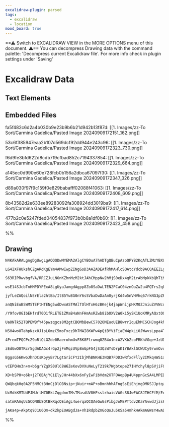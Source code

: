 ```yaml
---
excalidraw-plugin: parsed
tags:
  - excalidraw
  - location
mood_board: true
---
```

==⚠  Switch to EXCALIDRAW VIEW in the MORE OPTIONS menu of this document. ⚠== You can decompress Drawing data with the command palette: 'Decompress current Excalidraw file'. For more info check in plugin settings under 'Saving'


# Excalidraw Data
## Text Elements
## Embedded Files
fa5f482c6d2a4b030b9e23b9b6b21d942b13f87d: [[1. Images/zz-To Sort/Carmina Gadelica/Pasted Image 20240909172151_162.png]]

53c6f385947eaa2b107d569dcf92dd944e243c96: [[1. Images/zz-To Sort/Carmina Gadelica/Pasted Image 20240909172323_730.png]]

f6d9fe3bfd622d8cdb7f9cfbad852c7194337854: [[1. Images/zz-To Sort/Carmina Gadelica/Pasted Image 20240909172329_664.png]]

a145ec0d990e60e728fcb0b156a2dbca67097f30: [[1. Images/zz-To Sort/Carmina Gadelica/Pasted Image 20240909172347_326.png]]

d89a030f97f9c159f0e829babafff02088f41063: [[1. Images/zz-To Sort/Carmina Gadelica/Pasted Image 20240909172408_609.png]]

8b43582d2e633ee89283092fa308924dd3019ba9: [[1. Images/zz-To Sort/Carmina Gadelica/Pasted Image 20240909172417_614.png]]

477b2c0e5247fded04054837f973b0b8a1df0b60: [[1. Images/zz-To Sort/Carmina Gadelica/Pasted Image 20240909172423_458.png]]

%%
## Drawing
```compressed-json
N4KAkARALgngDgUwgLgAQQQDwMYEMA2AlgCYBOuA7hADTgQBuCpAzoQPYB2KqATLZMzYBXUtiRoIACyhQ4zZAHoFAc0JRJQgEYA6bGwC2CgF7N6hbEcK4OCtptbErHALRY8RMpWdx8Q1TdIEfARcZgRmBShcZQUebQA2bQB2GjoghH0EDihmbgBtcDBQMBLoeHF0Qn1opH5SxhZ2LjQARgBWAE46yAbWTgA5TjFuFoAGAGZRgBYpgA4eWe6IQg5i

LG4IXFHUkshCZgARdKgEYm4AMwIwpZINgGsD3AAZADEAfRhMAHlcSQAtcYdcb9ACOAEEZLgdqVzoR8PgAMqwYIbQQeaECKCkNh3BAAdRI6m4fEKmOxuKRMBREjRtyW2L8kg44VyrSWbDguGwahgI1GoyW1mU1NQAtJEEw3GcSXG2imPA6itm43isw6SSmLRaS15aGl8Ta2mVbR441mSQmowNS2YWJxCAAwmx8GxSBssdZmJzAtkMRBNFy7soGasn

S63RIPRwvbgfVA/RRCZJuLNOnKZhnMzM2ktJAhCMppNw2hMjS0eDx4qM2irAbMpkkbQhTiMpvFTfF4h0pmLdhBg8I4ABJYis1AFXaQGAcABS8T+B1IAA14pIER0wXd9BRmG9ZvQALIQUkAXSW53ImRH3A4Qnh9OEq2ZzDHt/v4s0j+IAFFgplsmOeRnuKQhwMQuAnGcrQatWJoKu0lZLEQHB3Ded74EhbDYLiUGoJc+DXOKtoQUIY4QIgqwrMofq

wsE14SJcbTnHMPDYPExA8LgUyaJamgdAgpp8Zo8SaDwLTEN2PCaC04znOaZw2u4FQTrs2qkmALSnks2DYnAaHwoUAC+dTFKUsCIBsVQ1H6vRNNwGpLLZAxDBUJYNvEKo8L2pQrGskoSLgLR+vsRzBJBFxXAgNy4RAMDzAA0lMpAAOIOuM2AzvQDr0AAqi0fwHgAasQeI0XCiLIhUEC0gpRF2riBLEESaAkn2trkgglIitVzp0uKDKFs+Y5qX2HJc

jyfLeZAQoilNErEla2htBa/ItB5Yw8G0nY6sSVbaDwDaAm0yrjKd4w5nVHVhq67rkNG3pZPGSwBthA5CKGzo3ZGd0xnGCZJvZXm5vmhbxmgPYXW1za4e04xJGtYwmksb3DqO+TqbFs7zouK5rhuW47nuh7HrswF9heuBXrhb4Yf1X5DfptN9p+70/n+j2AWTpSgeB4XQRDcEdAh8RISsqFoDTmHYS2aD4YRbVRFApEbBRjgcNR55wgg9HoDWbHnG

anQNiEuBSWMSTEFtHTENg5wdDwxASTMAlTOlHTxH6zBKejk4japWnijpHKM0ZJniuZVVWcotTik5zSoMqjlMH0HCDBwwxoB0JqTLM5Y3Ks6wBTwwWHMcMt4ZF0UbAeYKEP0fEAArJfXDeFTAXxsJI2D4A3UzfmV8JdVVNWe/V+IAy1Npj0PqK9bVfYDUyLIjOynLcrAk2Curs1LP5vCLct/KjGt4wbfEefirqqCdoaB0ylnJ1nZDpTtfa10RugUa

/Y9fovUGIbEHfrdT0D1fRLETE1ZMaB4aNnFHmAsRZwb8ibOXV2W0ki5ySK1UoKMRyAQxtOOcC5lyrnXJubcu59xHgDuTS82tqboQfKzBmEtGEfi/L+DIHN8hc0gDzCC5cWgwTaILYWosUKMyljhCKBEop1RImRVWVEB70I2OcdiHRzgIHGJoc4xB2wO1mNgYgmgkh21tgGYgqZWLw27KdDBbQpie29mgFSJQ/buJoaUIOelWEGRKMZQoplIAR0st

UaONlk52TQPEWBfY45pwzqgcs8M2gtCBOMbBewC5702OMEuoUEB8wrrIquEhMCSCHJog4khSBgmIAARQ6N+AAmvEfQ6cKAziXAPCqVJh5z1Hh1RqzVeBTw6jPGkgymGDWXmycUY115XzGHNGaFQ5p72cObWU8pFQdGVKqdUUwdotT2nfI6j9TrPzJG/T6H9oA/VAU9D8gY3ofXDMA+6sYf7gInskhYc14Gg0BnNMIgjVSmhkjnZGDJUb4MnJjIhO

NSH4woUTahpNzx0J1pLOmzC5moFxczDh7MAI8KWPw4pQiBYViFiaEW4pkLi0JWwvsLppa4TlnIhWCiVZZDVhrcUtFVEBRaFMNoCBsCjAkh0UYCAqwICwbMc42AeLSS2qbExeBYmjHVAbbYikCDKXUh4jSXjIA+JDgEsOfZQkSCjjHeJUTOAjBkknRozl04VB4EkLOp85jHPFL5Qu6AuIFLLpyyuQaYrfmIPFMEcBvD9HGAAFQPDlTQbwU2ECmP0P

4PremTPQCPcZ9oRlQLGZde0RaerohmUvF8K8Flrwmq0ZB4o1ncA2VKbZcoFRKhVGqe+JzUDOHmKMbQoxaUYLWp2WJHjqpjyAd9EB3ywEvNegA5dn9HlrueX2CBoyVmApBog1AIjFhEWhgtE08wPKZJhYOPBPs+yEOxiQvG5DCZUJJiUXhEAKZU0kXip8BKiWlBZqsTh/4cjkpAmBARMNhGiPpeI5l4HIDsukbLKNPKlaKP5cozWdEYpWI6FsSYds

zEdGwO0TRcr5gdADAGc4rGp2jFmMqzUVp8mGpFG4jS3QzWYsDrpK1YBAklGCWUCy9rwmOvqM6+OnH3Up0SRUds4qJgYLmsG3JuA2jhrCuXLlZT0DfiSPAsd2EGkACU/gACshwtCgC08YbAZy2cLZVWedaq0NT+VkxdEyfNTL8wvYQszG3zNGi2jebbVnb3WbvKUMo+17IOUOzUC6r7OErC0ZI9Lpizrndc4LtyPkrq+X9Z6ryt13M+d/ddB6/nHu

BggsG56KwoJhnDCsKpyyBr7LgtGriCFY2IbjMhBNKHE3NQB7FDD3wRfxdFlly2IMkq4WS1x/7KWCOQ7SsRjKxbAbZVhbDJT5Yv0VsrCQSj1YqJ1hAWYmg0HzA4vK06zY1QLEmPbS4Od7ZTEdpMdJAYOjOKNS+9xQnNIib7Javx+BQ5BPDuUMJ1lVPRNQJqbHnqklaiBIqGCQ2fI5I2LgD2NxS7GcjaU6NGw/jnCMPgN4khCBPDBLeAAQmCF4PBTh

vCEPQHn3n+m+b6grYZgXS0UlC8W6ZeKovDVXuNeLyT219k7Wgbtepe27IHYchyl8pSVjiFOhUM653zrJzc3E26Hmrpqxu/+X5Hdfyef9SBk0T0deLOknrIxlomndu5R9oFn1jYRW+ybKKv2zYxX+rFlMRXraZqUABLD0/PS2zBzmFKENUsO/BVDJ2JHI6kSZ3DN3eX3cI494jaeIANiSKJKVCATQNj0acaY1Y5hwyozo0YmhZiBWIOcEfVYof8ZN

XD+bSP0+o6k+j2T6BAjYCiElyJHr44bXx6nFyIwFibVdm2XTFOAopBp4U4ppnGcSA4LMPEDcGnYAOCCL4SR4gNOUFAA4Bw8U8Q9A9A1OQq5UNaJa/m48Pu4McunUCutaUumekWDaY4QWiyramuiWwoyW4omyWoFY2gWoJBpBJBI6zgQsBWcwXekwIi9BQWr8DuDWEgAAxDwHbAgDML/HVu7iwTus7j8uKIehWmJFOvtBWJIVId1nAqep1l5KfMQW

QWQbqkHq0A2F5NMCtBHnCjDlOBNsip+jNuir+mAP+oBmnhhhAFngSsEiEhjmgOMKSJJptqzNBtwrtoXrzAdjSqXohOXuhqyqUFhtXrIkZOAGTJsHAHAEiAItwKZNAHmJkBsOBKQKhHUAwIQAgBQDzrwazI7qwaxkUecNCBANgCIHGEOCcPoEiFdPwRAKwS0AgE0U0aUeUaQJUdUbkZunwZVgIdVkId4hUY9FURkC8BAYgVAUMR0SMdUbUWWrLoUG

UcMdkKMTUdPJMUrtMZ0RkLZqgdnn7MsTMasdUV8HFsslrhaisVAGsS8JwFAC8JTHCFfM/EcTsfoHcdkAiIQEYN6t5G8bMRkCmlgFAGCEQMoPHBAMEOcPulcccTcXMVEKQKCR0WwBQHmLgEthngCScRkN+KsGCKieiSEDFLGNiFQBke0e8YSeSSmg4evl+KUV7NiPCD0mgFtP8cyc6PgC0twJkoaKMBaKfJtBkUYGwAYPEbHAQEIBUPDhJpSdcWsX

satmRAAqUcGCQN8b8QtBkRqcQEiAgL4uerqaQCQAeGwGsPibgJoMEPTtdv2KaYAvwdJjzs6DFKQMoAGAABRiSNi8BCLUD+l+kTptAACUfotmCAygd4sYGwHp3ppoAovAkwgZiZgZIZ4Zy+cJcY8xuIZxUATQr4QRC2qekZBcppj2aA0mWQ1ptp3AWIMp2kRARpDZ3KpQHAqe9ZpAjZCyQgUAyEFQrZWZEAdgDmkqOQCIHZcA5plpHZNpoR9pXIBZ

jAKa4p+Akptq9J1U6Qm+dk2kpEUABgdJa+VhIRdpbZmGoQoJu5K5a54mhk4AkmAGWsY4wAD5hkQAA===
```
%%